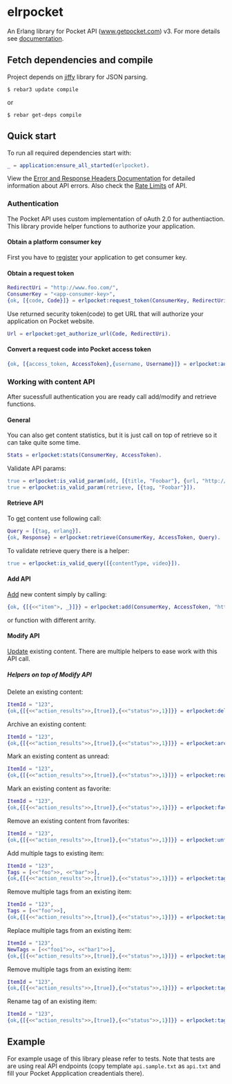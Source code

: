 elrpocket
=========

An Erlang library for Pocket API (www.getpocket.com) v3. For more details see [documentation][1].

## Fetch dependencies and compile

Project depends on [jiffy][3] library for JSON parsing.
```
$ rebar3 update compile
```
or
```
$ rebar get-deps compile
```

## Quick start

To run all required dependencies start with:
```erlang
_ = application:ensure_all_started(erlpocket).
```

View the [Error and Response Headers Documentation][7] for detailed information about API errors. Also check the [Rate Limits][8] of API.

### Authentication
The Pocket API uses custom implementation of oAuth 2.0 for authentiaction.
This library provide helper functions to authorize your application.

#### Obtain a platform consumer key
First you have to [register][3] your application to get consumer key.

#### Obtain a request token
```erlang
RedirectUri = "http://www.foo.com/",
ConsumerKey = "<app-consumer-key>",
{ok, [{code, Code}]} = erlpocket:request_token(ConsumerKey, RedirectUri).
```
Use returned security token(code) to get URL that will authorize your
application on Pocket website.
```erlang
Url = erlpocket:get_authorize_url(Code, RedirectUri).
```

#### Convert a request code into Pocket access token
```erlang
{ok, [{access_token, AccessToken},{username, Username}]} = erlpocket:authorize(ConsumerKey, Code).
```

### Working with content API
After sucessfull authentication you are ready call add/modify and retrieve functions.

#### General

You can also get content statistics, but it is just call on top of retrieve so it can take quite some time.
```erlang
Stats = erlpocket:stats(ConsumerKey, AccessToken).
```

Validate API params:
```erlang
true = erlpocket:is_valid_param(add, [{title, "Foobar"}, {url, "http://foobar"}]).
true = erlpocket:is_valid_param(retrieve, [{tag, "Foobar"}]).
```

#### Retrieve API
To [get][4] content use following call:
```erlang
Query = [{tag, erlang}].
{ok, Response} = erlpocket:retrieve(ConsumerKey, AccessToken, Query).
```
To validate retrieve query there is a helper:
```erlang
true = erlpocket:is_valid_query([{contentType, video}]).
```

#### Add API
[Add][5] new content simply by calling:
```erlang
{ok, {[{<<"item">, _}]}} = erlpocket:add(ConsumerKey, AccessToken, "http://foobar/").
```
or function with different arrity.

#### Modify API
[Update][6] existing content. There are multiple helpers to ease work with this API call.

##### Helpers on top of Modify API
Delete an existing content:
```erlang
ItemId = "123",
{ok,{[{<<"action_results">>,[true]},{<<"status">>,1}]}} = erlpocket:delete(ConsumerKey, AccessToken, ItemId).
```

Archive an existing content:
```erlang
ItemId = "123",
{ok,{[{<<"action_results">>,[true]},{<<"status">>,1}]}} = erlpocket:archive(ConsumerKey, AccessToken, ItemId).
```

Mark an existing content as unread:
```erlang
ItemId = "123",
{ok,{[{<<"action_results">>,[true]},{<<"status">>,1}]}} = erlpocket:readd(ConsumerKey, AccessToken, ItemId).
```

Mark an existing content as favorite:
```erlang
ItemId = "123",
{ok,{[{<<"action_results">>,[true]},{<<"status">>,1}]}} = erlpocket:favorite(ConsumerKey, AccessToken, ItemId).
```

Remove an existing content from favorites:
```erlang
ItemId = "123",
{ok,{[{<<"action_results">>,[true]},{<<"status">>,1}]}} = erlpocket:unfavorite(ConsumerKey, AccessToken, ItemId).
```

Add multiple tags to existing item:
```erlang
ItemId = "123",
Tags = [<<"foo">>, <<"bar">>],
{ok,{[{<<"action_results">>,[true]},{<<"status">>,1}]}} = erlpocket:tags_add(ConsumerKey, AccessToken, ItemId, Tags).
````

Remove multiple tags from an existing item:
```erlang
ItemId = "123",
Tags = [<<"foo">>],
{ok,{[{<<"action_results">>,[true]},{<<"status">>,1}]}} = erlpocket:tags_remove(ConsumerKey, AccessToken, ItemId, Tags).
````

Replace multiple tags from an existing item:
```erlang
ItemId = "123",
NewTags = [<<"foo1">>, <<"bar1">>],
{ok,{[{<<"action_results">>,[true]},{<<"status">>,1}]}} = erlpocket:tags_replace(ConsumerKey, AccessToken, ItemId, NewTags).
````

Remove multiple tags from an existing item:
```erlang
ItemId = "123",
{ok,{[{<<"action_results">>,[true]},{<<"status">>,1}]}} = erlpocket:tags_clear(ConsumerKey, AccessToken, ItemId).
````

Rename tag of an existing item:
```erlang
ItemId = "123",
{ok,{[{<<"action_results">>,[true]},{<<"status">>,1}]}} = erlpocket:tag_rename(ConsumerKey, AccessToken, ItemId, <<"foo">>, <<"foo1">>).
````

## Example
For example usage of this library please refer to tests. Note that tests are are using real API endpoints (copy template `api.sample.txt` as `api.txt` and fill your Pocket Appplication creadentials there).


[1]: http://getpocket.com/developer/docs/overview
[2]: http://getpocket.com/developer/apps/new
[3]: https://github.com/davisp/jiffy
[4]: http://getpocket.com/developer/docs/v3/retrieve
[5]: http://getpocket.com/developer/docs/v3/add
[6]: http://getpocket.com/developer/docs/v3/modify
[7]: http://getpocket.com/developer/docs/errors
[8]: http://getpocket.com/developer/docs/rate-limits
